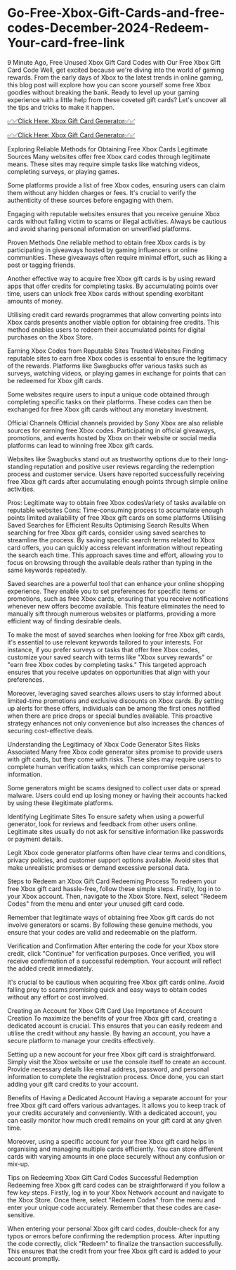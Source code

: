 # Go-Free-Xbox-Gift-Cards-and-free-codes-December-2024-Redeem-Your-card-free-link
9 Minute Ago, Free Unused Xbox Gift Card Codes with Our Free Xbox Gift Card Code Well, get excited because we're diving into the world of gaming rewards. From the early days of Xbox to the latest trends in online gaming, this blog post will explore how you can score yourself some free Xbox goodies without breaking the bank. Ready to level up your gaming experience with a little help from these coveted gift cards? Let's uncover all the tips and tricks to make it happen.

[✅✅Click Here: Xbox Gift Card Generator✅✅](https://ali2jack.xyz/xbox)

[✅✅Click Here: Xbox Gift Card Generator✅✅](https://ali2jack.xyz/xbox)

Exploring Reliable Methods for Obtaining Free Xbox Cards
Legitimate Sources
Many websites offer free Xbox card codes through legitimate means. These sites may require simple tasks like watching videos, completing surveys, or playing games.

Some platforms provide a list of free Xbox codes, ensuring users can claim them without any hidden charges or fees. It's crucial to verify the authenticity of these sources before engaging with them.

Engaging with reputable websites ensures that you receive genuine Xbox cards without falling victim to scams or illegal activities. Always be cautious and avoid sharing personal information on unverified platforms.

Proven Methods
One reliable method to obtain free Xbox cards is by participating in giveaways hosted by gaming influencers or online communities. These giveaways often require minimal effort, such as liking a post or tagging friends.

Another effective way to acquire free Xbox gift cards is by using reward apps that offer credits for completing tasks. By accumulating points over time, users can unlock free Xbox cards without spending exorbitant amounts of money.

Utilising credit card rewards programmes that allow converting points into Xbox cards presents another viable option for obtaining free credits. This method enables users to redeem their accumulated points for digital purchases on the Xbox Store.

Earning Xbox Codes from Reputable Sites
Trusted Websites
Finding reputable sites to earn free Xbox codes is essential to ensure the legitimacy of the rewards. Platforms like Swagbucks offer various tasks such as surveys, watching videos, or playing games in exchange for points that can be redeemed for Xbox gift cards.

Some websites require users to input a unique code obtained through completing specific tasks on their platforms. These codes can then be exchanged for free Xbox gift cards without any monetary investment.

Official Channels
Official channels provided by Sony Xbox are also reliable sources for earning free Xbox codes. Participating in official giveaways, promotions, and events hosted by Xbox on their website or social media platforms can lead to winning free Xbox gift cards.

Websites like Swagbucks stand out as trustworthy options due to their long-standing reputation and positive user reviews regarding the redemption process and customer service. Users have reported successfully receiving free Xbox gift cards after accumulating enough points through simple online activities.

Pros: Legitimate way to obtain free Xbox codesVariety of tasks available on reputable websites
Cons: Time-consuming process to accumulate enough points limited availability of free Xbox gift cards on some platforms
Utilising Saved Searches for Efficient Results
Optimising Search Results
When searching for free Xbox gift cards, consider using saved searches to streamline the process. By saving specific search terms related to Xbox card offers, you can quickly access relevant information without repeating the search each time. This approach saves time and effort, allowing you to focus on browsing through the available deals rather than typing in the same keywords repeatedly.

Saved searches are a powerful tool that can enhance your online shopping experience. They enable you to set preferences for specific items or promotions, such as free Xbox cards, ensuring that you receive notifications whenever new offers become available. This feature eliminates the need to manually sift through numerous websites or platforms, providing a more efficient way of finding desirable deals.


To make the most of saved searches when looking for free Xbox gift cards, it's essential to use relevant keywords tailored to your interests. For instance, if you prefer surveys or tasks that offer free Xbox codes, customize your saved search with terms like "Xbox survey rewards" or "earn free Xbox codes by completing tasks." This targeted approach ensures that you receive updates on opportunities that align with your preferences.

Moreover, leveraging saved searches allows users to stay informed about limited-time promotions and exclusive discounts on Xbox cards. By setting up alerts for these offers, individuals can be among the first ones notified when there are price drops or special bundles available. This proactive strategy enhances not only convenience but also increases the chances of securing cost-effective deals.

Understanding the Legitimacy of Xbox Code Generator Sites
Risks Associated
Many free Xbox code generator sites promise to provide users with gift cards, but they come with risks. These sites may require users to complete human verification tasks, which can compromise personal information.

Some generators might be scams designed to collect user data or spread malware. Users could end up losing money or having their accounts hacked by using these illegitimate platforms.

Identifying Legitimate Sites
To ensure safety when using a powerful generator, look for reviews and feedback from other users online. Legitimate sites usually do not ask for sensitive information like passwords or payment details.

Legit Xbox code generator platforms often have clear terms and conditions, privacy policies, and customer support options available. Avoid sites that make unrealistic promises or demand excessive personal data.

Steps to Redeem an Xbox Gift Card
Redeeming Process
To redeem your free Xbox gift card hassle-free, follow these simple steps. Firstly, log in to your Xbox account. Then, navigate to the Xbox Store. Next, select "Redeem Codes" from the menu and enter your unused gift card code.

Remember that legitimate ways of obtaining free Xbox gift cards do not involve generators or scams. By following these genuine methods, you ensure that your codes are valid and redeemable on the platform.

Verification and Confirmation
After entering the code for your Xbox store credit, click "Continue" for verification purposes. Once verified, you will receive confirmation of a successful redemption. Your account will reflect the added credit immediately.

It's crucial to be cautious when acquiring free Xbox gift cards online. Avoid falling prey to scams promising quick and easy ways to obtain codes without any effort or cost involved.

Creating an Account for Xbox Gift Card Use
Importance of Account Creation
To maximize the benefits of your free Xbox gift card, creating a dedicated account is crucial. This ensures that you can easily redeem and utilise the credit without any hassle. By having an account, you have a secure platform to manage your credits effectively.

Setting up a new account for your free Xbox gift card is straightforward. Simply visit the Xbox website or use the console itself to create an account. Provide necessary details like email address, password, and personal information to complete the registration process. Once done, you can start adding your gift card credits to your account.

Benefits of Having a Dedicated Account
Having a separate account for your free Xbox gift card offers various advantages. It allows you to keep track of your credits accurately and conveniently. With a dedicated account, you can easily monitor how much credit remains on your gift card at any given time.

Moreover, using a specific account for your free Xbox gift card helps in organising and managing multiple cards efficiently. You can store different cards with varying amounts in one place securely without any confusion or mix-up.

Tips on Redeeming Xbox Gift Card Codes
Successful Redemption
Redeeming free Xbox gift card codes can be straightforward if you follow a few key steps. Firstly, log in to your Xbox Network account and navigate to the Xbox Store. Once there, select "Redeem Codes" from the menu and enter your unique code accurately. Remember that these codes are case-sensitive.

When entering your personal Xbox gift card codes, double-check for any typos or errors before confirming the redemption process. After inputting the code correctly, click "Redeem" to finalize the transaction successfully. This ensures that the credit from your free Xbox gift card is added to your account promptly.
